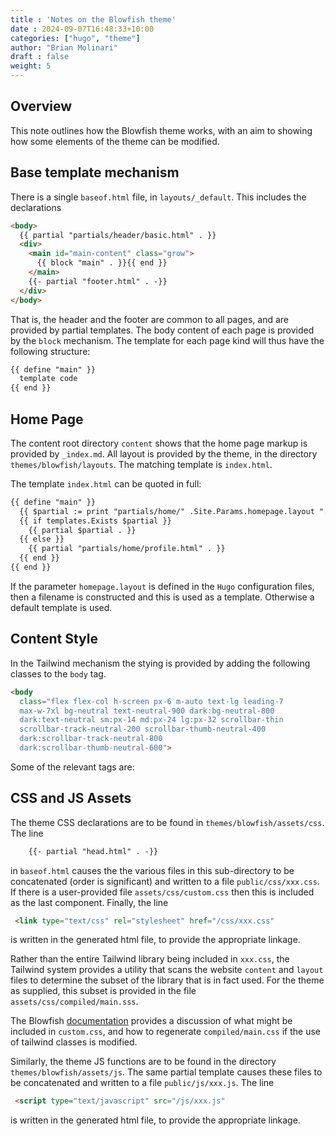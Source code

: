 ```yaml
---
title : 'Notes on the Blowfish theme'
date : 2024-09-07T16:48:33+10:00
categories: ["hugo", "theme"]
author: "Brian Molinari"
draft : false
weight: 5
---
```



## Overview

This note outlines how the Blowfish theme works, with an aim to showing how some elements of the theme can be modified.


## Base template mechanism

There is a single `baseof.html` file, in `layouts/_default`.
This includes the declarations
```html
<body>
  {{ partial "partials/header/basic.html" . }}
  <div>
    <main id="main-content" class="grow">
      {{ block "main" . }}{{ end }}
    </main>
    {{- partial "footer.html" . -}}
  </div>
</body>
```
That is, the header and the footer are common to all pages, and are provided by partial templates. The body content of each page is provided by the `block` mechanism. The template for each page kind will thus have the following structure:
```html
{{ define "main" }}
  template code
{{ end }}
```

## Home Page

The content root directory `content` shows that the home page markup is provided by `_index.md`. All layout is provided by the theme, in the directory `themes/blowfish/layouts`. The matching template is `index.html`.


The template `index.html` can be quoted in full:
```html
{{ define "main" }}
  {{ $partial := print "partials/home/" .Site.Params.homepage.layout ".html" }}
  {{ if templates.Exists $partial }}
    {{ partial $partial . }}
  {{ else }}
    {{ partial "partials/home/profile.html" . }}
  {{ end }}
{{ end }}
```
If the parameter `homepage.layout` is defined in the `Hugo` configuration files, then a filename is constructed and this is used as a template.
Otherwise a default template is used.

## Content Style

In the Tailwind mechanism the stying is provided by adding the following classes to the `body` tag.

```html
<body
  class="flex flex-col h-screen px-6 m-auto text-lg leading-7
  max-w-7xl bg-neutral text-neutral-900 dark:bg-neutral-800
  dark:text-neutral sm:px-14 md:px-24 lg:px-32 scrollbar-thin
  scrollbar-track-neutral-200 scrollbar-thumb-neutral-400
  dark:scrollbar-track-neutral-800
  dark:scrollbar-thumb-neutral-600">
```
Some of the relevant tags are:


## CSS and JS Assets

The theme CSS declarations are to be found in `themes/blowfish/assets/css`. The line
```html
	{{- partial "head.html" . -}}
```
in `baseof.html` causes the the various files in this sub-directory to be concatenated (order is significant) and written to a file `public/css/xxx.css`. If there is a user-provided file 
`assets/css/custom.css` then this is included as the last component. Finally, the line
```html
 <link type="text/css" rel="stylesheet" href="/css/xxx.css"
```
is written in the generated html file, to provide the appropriate linkage.

Rather than the entire Tailwind library being included in `xxx.css`, the Tailwind system provides a utility that scans the website `content` and `layout` files to determine the subset of the library that is in fact used. For the theme as supplied, this subset is provided in the file `assets/css/compiled/main.sss`.

The Blowfish [documentation](https://blowfish.page/docs/advanced-customisation/) provides a discussion of what might be included in `custom.css`, and how to regenerate `compiled/main.css` if the use of tailwind classes is modified.

Similarly, the theme JS functions are to be found in the directory `themes/blowfish/assets/js`. The same partial template causes these files to be concatenated and written to a file `public/js/xxx.js`. The line
```html
 <script type="text/javascript" src="/js/xxx.js"
```
is written in the generated html file, to provide the appropriate linkage.

